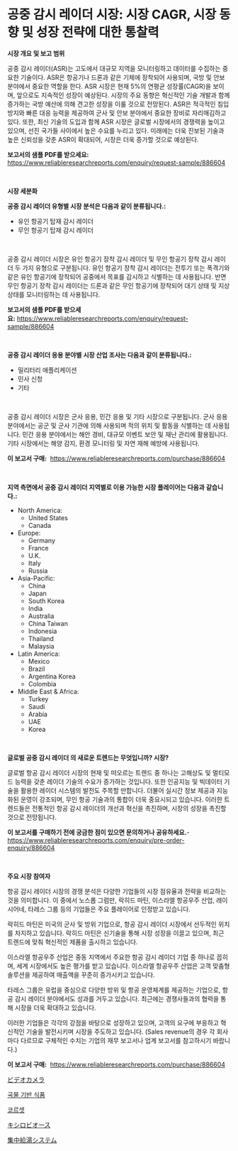 <p><h1>공중 감시 레이더 시장: 시장 CAGR, 시장 동향 및 성장 전략에 대한 통찰력</h1></p><p><strong>시장 개요 및 보고 범위</strong></p>
<p><p>공중 감시 레이더(ASR)는 고도에서 대규모 지역을 모니터링하고 데이터를 수집하는 중요한 기술이다. ASR은 항공기나 드론과 같은 기체에 장착되어 사용되며, 국방 및 안보 분야에서 중요한 역할을 한다. ASR 시장은 현재 5%의 연평균 성장률(CAGR)을 보이며, 앞으로도 지속적인 성장이 예상된다. 시장의 주요 동향은 혁신적인 기술 개발과 함께 증가하는 국방 예산에 의해 견고한 성장을 이룰 것으로 전망된다. ASR은 적극적인 침입 방지와 빠른 대응 능력을 제공하여 군사 및 안보 분야에서 중요한 장비로 자리매김하고 있다. 또한, 최신 기술의 도입과 함께 ASR 시장은 글로벌 시장에서의 경쟁력을 높이고 있으며, 선진 국가들 사이에서 높은 수요를 누리고 있다. 미래에는 더욱 진보된 기술과 높은 신뢰성을 갖춘 ASR이 확대되어, 시장은 더욱 증가할 것으로 예상된다.</p></p>
<p><strong>보고서의 샘플 PDF를 받으세요:</strong> <a href="https://www.reliableresearchreports.com/enquiry/request-sample/886604">https://www.reliableresearchreports.com/enquiry/request-sample/886604</a></p>
<p>&nbsp;</p>
<p><strong>시장 세분화</strong></p>
<p><strong>공중 감시 레이더 유형별 시장 분석은 다음과 같이 분류됩니다.:</strong></p>
<p><ul><li>유인 항공기 탑재 감시 레이더</li><li>무인 항공기 탑재 감시 레이더</li></ul></p>
<p>&nbsp;</p>
<p><p>공중 감시 레이더 시장은 유인 항공기 장착 감시 레이더 및 무인 항공기 장착 감시 레이더 두 가지 유형으로 구분됩니다. 유인 항공기 장착 감시 레이더는 전투기 또는 폭격기와 같은 유인 항공기에 장착되어 공중에서 목표를 감시하고 식별하는 데 사용됩니다. 반면 무인 항공기 장착 감시 레이더는 드론과 같은 무인 항공기에 장착되어 대기 상태 및 지상 상태를 모니터링하는 데 사용됩니다.</p></p>
<p><strong>보고서의 샘플 PDF를 받으세요:</strong>&nbsp;<a href="https://www.reliableresearchreports.com/enquiry/request-sample/886604">https://www.reliableresearchreports.com/enquiry/request-sample/886604</a></p>
<p>&nbsp;</p>
<p><strong> 공중 감시 레이더 응용 분야별 시장 산업 조사는 다음과 같이 분류됩니다.:</strong></p>
<p><ul><li>밀리터리 애플리케이션</li><li>민사 신청</li><li>기타</li></ul></p>
<p>&nbsp;</p>
<p><p>공중 감시 레이더 시장은 군사 응용, 민간 응용 및 기타 시장으로 구분됩니다. 군사 응용 분야에서는 공군 및 군사 기관에 의해 사용되며 적의 위치 및 활동을 식별하는 데 사용됩니다. 민간 응용 분야에서는 해안 경비, 대규모 이벤트 보안 및 재난 관리에 활용됩니다. 기타 시장에서는 해양 감지, 환경 모니터링 및 자연 재해 예방에 사용됩니다.</p></p>
<p><strong>이 보고서 구매:</strong>&nbsp; <a href="https://www.reliableresearchreports.com/purchase/886604">https://www.reliableresearchreports.com/purchase/886604</a></p>
<p>&nbsp;</p>
<p><strong>지역 측면에서 공중 감시 레이더 지역별로 이용 가능한 시장 플레이어는 다음과 같습니다.:</strong></p>
<p><ul>
    <li>
        North America:
        <ul>
            <li>United States</li>
            <li>Canada</li>
        </ul>
    </li>
    <li>
        Europe:
        <ul>
            <li>Germany</li>
            <li>France</li>
            <li>U.K.</li>
            <li>Italy</li>
            <li>Russia</li>
        </ul>
    </li>
    <li>
        Asia-Pacific:
        <ul>
            <li>China</li>
            <li>Japan</li>
            <li>South Korea</li>
            <li>India</li>
            <li>Australia</li>
            <li>China Taiwan</li>
            <li>Indonesia</li>
            <li>Thailand</li>
            <li>Malaysia</li>
        </ul>
    </li>
    <li>
        Latin America:
        <ul>
            <li>Mexico</li>
            <li>Brazil</li>
            <li>Argentina Korea</li>
            <li>Colombia</li>
        </ul>
    </li>
    <li>
        Middle East & Africa:
        <ul>
            <li>Turkey</li>
            <li>Saudi</li>
            <li>Arabia</li>
            <li>UAE</li>
            <li>Korea</li>
        </ul>
    </li>
    </ul></p>
<p>&nbsp;</p>
<p><strong>글로벌 공중 감시 레이더 의 새로운 트렌드는 무엇입니까? 시장?</strong></p>
<p><p>글로벌 항공 감시 레이더 시장의 현재 및 떠오르는 트렌드 중 하나는 고해상도 및 멀티모드 능력을 갖춘 레이더 기술의 수요가 증가하는 것입니다. 또한 인공지능 및 빅데이터 기술을 활용한 레이더 시스템의 발전도 주목할 만합니다. 더불어 실시간 정보 제공과 지능화된 운영이 강조되며, 무인 항공 기술과의 통합이 더욱 중요시되고 있습니다. 이러한 트렌드들은 전통적인 항공 감시 레이더의 개선과 혁신을 촉진하며, 시장의 성장을 촉진할 것으로 전망됩니다.</p></p>
<p><strong>이 보고서를 구매하기 전에 궁금한 점이 있으면 문의하거나 공유하세요.</strong>- <a href="https://www.reliableresearchreports.com/enquiry/pre-order-enquiry/886604">https://www.reliableresearchreports.com/enquiry/pre-order-enquiry/886604</a></p>
<p>&nbsp;</p>
<p><strong>주요 시장 참여자</strong></p>
<p><p>항공 감시 레이더 시장의 경쟁 분석은 다양한 기업들의 시장 점유율과 전략을 비교하는 것을 의미합니다. 이 중에서 노스롭 그럼만, 락히드 마틴, 이스라엘 항공우주 산업, 레이시어네, 타레스 그룹 등의 기업들은 주요 플레이어로 인정받고 있습니다.</p><p>락히드 마틴은 미국의 군사 및 방위 기업으로, 항공 감시 레이더 시장에서 선두적인 위치를 차지하고 있습니다. 락히드 마틴은 신기술을 통해 시장 성장을 이끌고 있으며, 최근 트렌드에 맞춰 혁신적인 제품을 출시하고 있습니다.</p><p>이스라엘 항공우주 산업은 중동 지역에서 주요한 항공 감시 레이더 기업 중 하나로 꼽히며, 세계 시장에서도 높은 평가를 받고 있습니다. 이스라엘 항공우주 산업은 고객 맞춤형 솔루션을 제공하여 매출액을 꾸준히 증가시키고 있습니다.</p><p>타레스 그룹은 유럽을 중심으로 다양한 방위 및 항공 운영체계를 제공하는 기업으로, 항공 감시 레이더 분야에서도 성과를 거두고 있습니다. 최근에는 경쟁사들과의 협력을 통해 시장을 더욱 확대하고 있습니다.</p><p>이러한 기업들은 각각의 강점을 바탕으로 성장하고 있으며, 고객의 요구에 부응하고 혁신적인 기술을 발전시키며 시장을 주도하고 있습니다. (Sales revenue의 경우 각 회사마다 다르므로 구체적인 수치는 기업의 재무 보고서나 업계 보고서를 참고하시기 바랍니다.)</p></p>
<p><strong>이 보고서 구매:</strong>&nbsp;&nbsp;<a href="https://www.reliableresearchreports.com/purchase/886604">https://www.reliableresearchreports.com/purchase/886604</a></p>
<p><p><a href="https://medium.com/@tiannastark1/%E3%82%AB%E3%83%A0%E3%82%B3%E3%83%BC%E3%83%80%E3%83%BC%E3%83%9E%E3%83%BC%E3%82%B1%E3%83%83%E3%83%88%E3%81%AE%E8%A6%8F%E6%A8%A1%E3%81%AF-%E3%82%B0%E3%83%AD%E3%83%BC%E3%83%90%E3%83%AB%E7%94%A3%E6%A5%AD%E3%81%AB%E3%81%8A%E3%81%91%E3%82%8B%E6%9C%80%E9%81%A9%E3%81%AA%E3%83%9E%E3%83%BC%E3%82%B1%E3%83%86%E3%82%A3%E3%83%B3%E3%82%B0%E3%83%81%E3%83%A3%E3%83%8D%E3%83%AB%E3%82%92%E6%98%8E%E3%82%89%E3%81%8B%E3%81%AB%E3%81%97%E3%81%BE%E3%81%99-54280079fc6c">ビデオカメラ</a></p><p><a href="https://medium.com/@deborahward03/%EA%B3%A1%EB%AC%BC-%EA%B8%B0%EB%B0%98-%EC%8B%9D%ED%92%88-%EC%8B%9C%EC%9E%A5-%EC%8B%9C%EC%9E%A5-cagr-%EC%8B%9C%EC%9E%A5-%EB%8F%99%ED%96%A5-%EB%B0%8F-%EC%84%B1%EC%9E%A5-%EC%A0%84%EB%9E%B5%EC%97%90-%EB%8C%80%ED%95%9C-%ED%86%B5%EC%B0%B0%EB%A0%A5-631eac8186b9">곡물 기반 식품</a></p><p><a href="https://medium.com/@marcpascual04/%EC%BD%94%EB%A5%B4%EC%85%8B-%EC%8B%9C%EC%9E%A5-%EA%B7%9C%EB%AA%A8-%EC%8B%9C%EC%9E%A5-%EC%A0%84%EB%A7%9D-%EB%B0%8F-%EC%8B%9C%EC%9E%A5-%EC%98%88%EC%B8%A1-2024%EB%85%84%EB%B6%80%ED%84%B0-2031%EB%85%84%EA%B9%8C%EC%A7%80-69fd1433b993">코르셋</a></p><p><a href="https://github.com/Sophiaard2003/Market-Research-Report-List-1/blob/main/375636817356.md">キシロビオース</a></p><p><a href="https://medium.com/@wilmerwalsh1/%E9%9B%86%E4%B8%AD%E5%9E%8B%E7%B5%A6%E6%B9%AF%E3%82%B7%E3%82%B9%E3%83%86%E3%83%A0%E5%B8%82%E5%A0%B4-2031%E5%B9%B4%E3%81%BE%E3%81%A7%E3%81%AE%E3%83%88%E3%83%AC%E3%83%B3%E3%83%89-%E4%BA%88%E6%B8%AC-%E7%AB%B6%E4%BA%89%E5%88%86%E6%9E%90-9fa93440ad1d">集中給湯システム</a></p></p>
